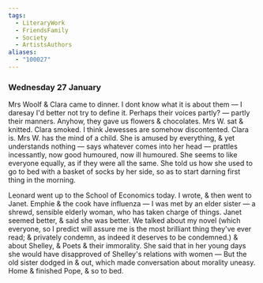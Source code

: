 ```yaml
---
tags:
  - LiteraryWork
  - FriendsFamily
  - Society
  - ArtistsAuthors
aliases:
  - "100027"
---
```

### Wednesday 27 January

Mrs Woolf & Clara came to dinner. I dont know what it is about them — I daresay I'd better not try to define it. Perhaps their voices partly? — partly their manners. Anyhow, they gave us flowers & chocolates. Mrs W. sat & knitted. Clara smoked. I think Jewesses are somehow discontented. Clara is. Mrs W. has the mind of a child. She is amused by everything, & yet understands nothing — says whatever comes into her head — prattles incessantly, now good humoured, now ill humoured. She seems to like everyone equally, as if they were all the same. She told us how she used to go to bed with a basket of socks by her side, so as to start darning first thing in the morning.

Leonard went up to the School of Economics today. I wrote, & then went to Janet. Emphie & the cook have influenza — I was met by an elder sister — a shrewd, sensible elderly woman, who has taken charge of things. Janet seemed better, & said she was better. We talked about my novel (which everyone, so I predict will assure me is the most brilliant thing they've ever read; & privately condemn, as indeed it deserves to be condemned.) & about Shelley, & Poets & their immorality. She said that in her young days she would have disapproved of Shelley's relations with women — But the old sister dodged in & out, which made conversation about morality uneasy. Home & finished Pope, & so to bed.